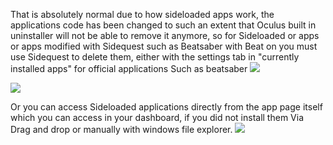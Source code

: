 That is absolutely normal due to how sideloaded apps work, the applications code has been changed to such an extent that Oculus built in uninstaller will not be able to remove it anymore, so for Sideloaded or apps or apps modified with Sidequest such as Beatsaber with Beat on you must use Sidequest to delete them, either with the settings tab in "currently installed apps" for official applications Such as beatsaber
![](https://cdn.discordapp.com/attachments/608376262347587595/608376346057375795/setting.png)

![](https://cdn.discordapp.com/attachments/608376262347587595/608376472708710417/Uninstall.png)



Or you can access Sideloaded applications directly from the app page itself which you can access in your dashboard, if you did not install them Via Drag and drop or manually with windows file explorer. 
![](https://cdn.discordapp.com/attachments/608376262347587595/608377482655039529/Dashboard.png)